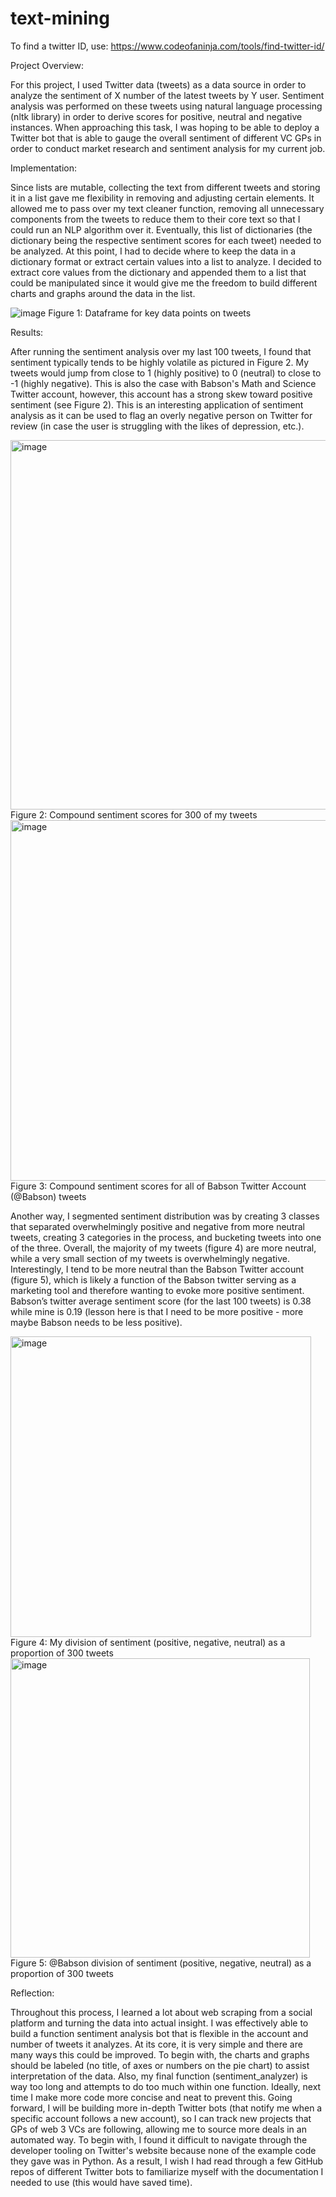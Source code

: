 # text-mining

To find a twitter ID, use: https://www.codeofaninja.com/tools/find-twitter-id/

Project Overview:

For this project, I used Twitter data (tweets) as a data source in order to analyze the sentiment of X number of the latest tweets by Y user. Sentiment analysis was performed on these tweets using natural language processing (nltk library) in order to derive scores for positive, neutral and negative instances. When approaching this task, I was hoping to be able to deploy a Twitter bot that is able to gauge the overall sentiment of different VC GPs in order to conduct market research and sentiment analysis for my current job.


Implementation:

Since lists are mutable, collecting the text from different tweets and storing it in a list gave me flexibility in removing and adjusting certain elements. It allowed me to pass over my text cleaner function, removing all unnecessary components from the tweets to reduce them to their core text so that I could run an NLP algorithm over it. Eventually, this list of dictionaries (the dictionary being the respective sentiment scores for each tweet) needed to be analyzed. At this point, I had to decide where to keep the data in a dictionary format or extract certain values into a list to analyze. I decided to extract core values from the dictionary and appended them to a list that could be manipulated since it would give me the freedom to build different charts and graphs around the data in the list.

![image](https://user-images.githubusercontent.com/112597537/198938422-3ff04904-980b-4f0b-853f-88e083722df1.png)
Figure 1: Dataframe for key data points on tweets

Results:

After running the sentiment analysis over my last 100 tweets, I found that sentiment typically tends to be highly volatile as pictured in Figure 2. My tweets would jump from close to 1 (highly positive) to 0 (neutral) to close to -1 (highly negative). This is also the case with Babson's Math and Science Twitter account, however, this account has a strong skew toward positive sentiment (see Figure 2). This is an interesting application of sentiment analysis as it can be used to flag an overly negative person on Twitter for review (in case the user is struggling with the likes of depression, etc.).

<img width="591" alt="image" src="https://user-images.githubusercontent.com/112597537/200095027-98b773d3-2b64-4736-8e41-9222796abd87.png">
Figure 2: Compound sentiment scores for 300 of my tweets

<img width="577" alt="image" src="https://user-images.githubusercontent.com/112597537/200094923-7f1a50dc-0b06-4db9-9a0f-d11acc731e58.png">
Figure 3: Compound sentiment scores for all of Babson Twitter Account (@Babson) tweets

Another way, I segmented sentiment distribution was by creating 3 classes that separated overwhelmingly positive and negative from more neutral tweets, creating 3 categories in the process, and bucketing tweets into one of the three. Overall, the majority of my tweets (figure 4) are more neutral, while a very small section of my tweets is overwhelmingly negative. Interestingly, I tend to be more neutral than the Babson Twitter account (figure 5), which is likely a function of the Babson twitter serving as a marketing tool and therefore wanting to evoke more positive sentiment. Babson’s twitter average sentiment score (for the last 100 tweets) is 0.38 while mine is 0.19 (lesson here is that I need to be more positive - more maybe Babson needs to be less positive).

<img width="481" alt="image" src="https://user-images.githubusercontent.com/112597537/200095056-3bfcc3e0-e860-4b7a-91b4-9daf82a6d29e.png">
Figure 4: My division of sentiment (positive, negative, neutral) as a proportion of 300 tweets

<img width="479" alt="image" src="https://user-images.githubusercontent.com/112597537/200094910-28673c90-7fe1-42d5-ac13-14cd7ae57f65.png">
Figure 5: @Babson division of sentiment (positive, negative, neutral) as a proportion of 300 tweets

Reflection:

Throughout this process, I learned a lot about web scraping from a social platform and turning the data into actual insight. I was effectively able to build a function sentiment analysis bot that is flexible in the account and number of tweets it analyzes. At its core, it is very simple and there are many ways this could be improved. To begin with, the charts and graphs should be labeled (no title, of axes or numbers on the pie chart) to assist interpretation of the data. Also, my final function (sentiment_analyzer) is way too long and attempts to do too much within one function. Ideally, next time I make more code more concise and neat to prevent this. Going forward, I will be building more in-depth Twitter bots (that notify me when a specific account follows a new account), so I can track new projects that GPs of web 3 VCs are following, allowing me to source more deals in an automated way. To begin with, I found it difficult to navigate through the developer tooling on Twitter's website because none of the example code they gave was in Python. As a result, I wish I had read through a few GitHub repos of different Twitter bots to familiarize myself with the documentation I needed to use (this would have saved time).
